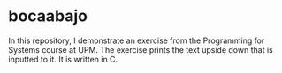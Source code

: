 # bocaabajo
In this repository, I demonstrate an exercise from the Programming for Systems course at UPM. The exercise prints the text upside down that is inputted to it. It is written in C.
